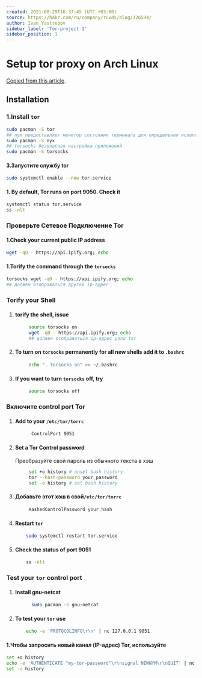 ```yaml
---
created: 2021-08-29T16:37:45 (UTC +03:00)
source: https://habr.com/ru/company/ruvds/blog/326594/
author: Ivan Yastrebov
sidebar_label: 'Tor-project 1'
sidebar_position: 1
---
```

# Setup tor proxy on Arch Linux

[Copied from this article](https://linuxconfig.org/install-tor-proxy-on-ubuntu-20-04-linux).

## Installation

### 1.Install `tor`

```bash
sudo pacman -S tor
## nyx предоставляет монитор состояния терминала для определения использования полосы пропускания, сведений о подключении и многого другого.
sudo pacman -S nyx
## torsocks безопасная настройка приложений
sudo pacman -S torsocks
```

#### 3.Запустите службу tor

```bash
sudo systemctl enable --now tor.service
```

#### 1. By default, Tor runs on port 9050. Check it

```bash
systemctl status tor.service
ss -nlt
```

### Проверьте Сетевое Подключение Tor

#### 1.Check your current public IP address

```bash
wget -qO - https://api.ipify.org; echo
```

#### 1.Torify the command through the `torsocks`

```bash
torsocks wget -qO - https://api.ipify.org; echo
## должен отображаться другой ip-адрес
```

### Torify your Shell

1. #### torify the shell, issue

   ```bash
        source torsocks on
        wget -qO - https://api.ipify.org; echo
        ## должен отображаться ip-адрес узла tor
   ```

1. #### To turn on `torsocks` permanently for all new shells add it to `.bashrc`

    ```bash
         echo ". torsocks on" >> ~/.bashrc
    ```

1. #### If you want to turn `torsocks` off, try

    ```bash
         source torsocks off
    ```

### Включите **control port** Tor

1. #### Add to your `/etc/tor/torrc`

   ```bash
         ControlPort 9051
   ```

1. #### Set a Tor Control password

    Преобразуйте свой пароль из обычного текста в хэш

    ```bash
         set +o history # unset bash history
         tor --hash-password your_password
         set -o history # set bash history
    ```

1. #### Добавьте этот хэш в свой`/etc/tor/torrc`

   ```bash
        HashedControlPassword your_hash
   ```

1. #### Restart `tor`

     ```bash
         sudo systemctl restart tor.service
     ```

1. #### Check the status of port 9051

     ```bash
         ss -nlt
     ```

### Test your `tor` control port

1. #### Install gnu-netcat

   ```bash
         sudo pacman -S gnu-netcat
   ```

1. #### To test your `tor` use

    ```bash
        echo -e 'PROTOCOLINFO\r\n' | nc 127.0.0.1 9051
    ```

#### 1.Чтобы запросить новый канал (IP-адрес)  Tor, используйте

```bash
set +o history
echo -e 'AUTHENTICATE "my-tor-password"\r\nsignal NEWNYM\r\nQUIT' | nc 127.0.0.1 9051
set -o history
```
